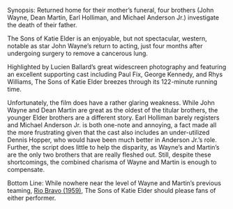 Synopsis: Returned home for their mother’s funeral, four brothers (John Wayne, Dean Martin, Earl Holliman, and Michael Anderson Jr.) investigate the death of their father.

The Sons of Katie Elder is an enjoyable, but not spectacular, western, notable as star John Wayne’s return to acting, just four months after undergoing surgery to remove a cancerous lung.

Highlighted by Lucien Ballard’s great widescreen photography and featuring an excellent supporting cast including Paul Fix, George Kennedy, and Rhys Williams, The Sons of Katie Elder breezes through its 122-minute running time.

Unfortunately, the film does have a rather glaring weakness.  While John Wayne and Dean Martin are great as the oldest of the titular brothers, the younger Elder brothers are a different story.  Earl Holliman barely registers and Michael Anderson Jr. is both one-note and annoying, a fact made all the more frustrating given that the cast also includes an under-utilized Dennis Hopper, who would have been much better in Anderson Jr.’s role.  Further, the script does little to help the disparity, as Wayne’s and Martin’s are the only two brothers that are really fleshed out.  Still, despite these shortcomings, the combined charisma of Wayne and Martin is enough to compensate.  

Bottom Line: While nowhere near the level of Wayne and Martin’s previous teaming, <a href="/browse/reviews/rio-bravo-1959/">Rio Bravo (1959)</a>, The Sons of Katie Elder should please fans of either performer.
